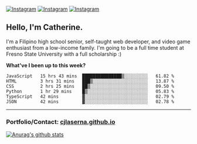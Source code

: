 <a href="https://www.instagram.com/clasernaj/"><img src="https://img.shields.io/badge/-Instagram-e4405f?style=flat-square&logo=Instagram&logoColor=white" alt="Instagram"/></a>
<a href="https://www.linkedin.com/in/catherinelaserna/"><img src="https://img.shields.io/badge/-LinkedIn-0e76a8?style=flat-square&logo=Linkedin&logoColor=white" alt="Instagram"/></a> 
<a href="https://cjlaserna.vercel.app/"><img src="https://img.shields.io/badge/-Portfolio-purple" alt="Instagram"/></a> 

## Hello, I'm Catherine.
I'm a Filipino high school senior, self-taught web developer, and video game enthusiast from a low-income family. I'm going to be a full time student at Fresno State University with a full scholarship :)

**What've I been up to this week?** 
<!--START_SECTION:waka-->

```text
JavaScript   15 hrs 43 mins  ███████████████▒░░░░░░░░░   61.82 %
HTML         3 hrs 31 mins   ███▒░░░░░░░░░░░░░░░░░░░░░   13.87 %
CSS          2 hrs 25 mins   ██▒░░░░░░░░░░░░░░░░░░░░░░   09.50 %
Python       1 hr 29 mins    █▒░░░░░░░░░░░░░░░░░░░░░░░   05.83 %
TypeScript   42 mins         ▓░░░░░░░░░░░░░░░░░░░░░░░░   02.79 %
JSON         42 mins         ▓░░░░░░░░░░░░░░░░░░░░░░░░   02.78 %
```

<!--END_SECTION:waka-->

-------------
### Portfolio/Contact: [cjlaserna.github.io](https://cjlaserna.github.io)
[![Anurag's github stats](https://github-readme-stats.vercel.app/api?username=cjlaserna&theme=cobalt)](https://github.com/anuraghazra/github-readme-stats)
